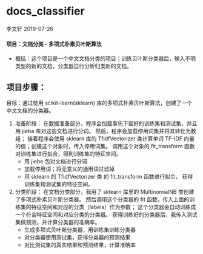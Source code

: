 # docs_classifier

李文轩 2019-07-26

#### 项目：文档分类 - 多项式朴素贝叶斯算法

- 概括：这个项目是一个中文文档分类的项目；训练贝叶斯分类器后，输入不明类型的新的文档，分类器自行分析归类新的文档。


## 项目步骤：
目标：通过使用 scikit-learn(sklearn) 库的多项式朴素贝叶斯算法，创建了一个中文文档的分类器。

1. 准备阶段：
在数据准备部分，程序会加载事先下载好的训练集和测试集，并且用 jieba 库对这些文档进行分词。
然后，程序会加载停用词集并将其转化为数组；
接着程序会使用 sklearn 库的 TfidfVectorizer 类计算单词 TF-IDF 向量的值；创建这个对象时，传入停用词集。
调用这个对象的 fit_transform 函数对训练集进行拟合，得到训练集的特征空间。
    * 用 jiebe 包对文档进行分词
    * 加载停用词；将无意义的通用词过滤掉
    * 用 sklearn 的 TfidfVectorizer 类 的 fit_transform 函数进行拟合， 获得训练集和测试集的特征空间。
2. 分类阶段：
在文档分类部分，我用了 sklearn 库里的 MultinomialNB 类创建了多项式朴素贝叶斯分类器。
然后调用这个分类器的 fit 函数，传入上面的训练集的特征空间和对应的分类（labels）作为参数；
这个分类器会自动训练成一个符合特征空间和对应分类的分类器。
获得训练好的分类器后，我传入测试集做预测，并计算分类器的准确率。
    * 生成多项式贝叶斯分类器，用训练集训练分类器
    * 对分类器使用测试集，获得分类器的预测结果
    * 对比测试集的真实结果和预测结果，计算准确率